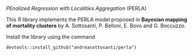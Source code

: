 *PEnalized Regression with Localities Aggregation* (PERLA)

This R library implements the PERLA model proposed in **Bayesian mapping of mortality clusters** by A. Sottosanti, P. Belloni, E. Bovo and G. Boccuzzo.

Install the library using the command

```{r}
devtools::install_github("andreasottosanti/perla")
```
